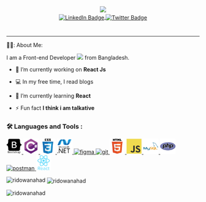 <div id="header" align="center">
  <img src="https://media.giphy.com/media/lP8xu5t2DLGG045H8F/giphy.gif" width="100"/>
</div>

<div id="badges" align="center">
  <a href="https://www.linkedin.com/in/ridowan-ahad-b3301a169/">
    <img align="center" src="https://img.shields.io/badge/LinkedIn-blue?style=for-the-badge&logo=linkedin&logoColor=white" alt="LinkedIn Badge"/>
  </a>
  
  <a href="https://www.facebook.com/RidowanAhad6">
    <img align="center" src="https://img.shields.io/badge/Facebook-blue?style=for-the-badge&logo=facebook&logoColor=white" alt="Twitter Badge"/>
  </a>
</div>

<img align="center" src="https://komarev.com/ghpvc/?username=your-github-username&style=flat-square&color=blue" alt=""/>

###





---

👨‍💻: About Me:

I am a Front-end Developer <img src="https://media.giphy.com/media/WUlplcMpOCEmTGBtBW/giphy.gif" width="30"> from Bangladesh.

- 🔭 I’m currently working on **React Js**

- 💻 In my free time, I read blogs

- 🌱 I’m currently learning **React**

- ⚡ Fun fact **I think i am talkative**


<h3 align="left"> 🛠️ Languages and Tools : </h3>
<p align="left"> <a href="https://getbootstrap.com" target="_blank" rel="noreferrer"> <img src="https://raw.githubusercontent.com/devicons/devicon/master/icons/bootstrap/bootstrap-plain-wordmark.svg" alt="bootstrap" width="40" height="40"/> </a> <a href="https://www.w3schools.com/cs/" target="_blank" rel="noreferrer"> <img src="https://raw.githubusercontent.com/devicons/devicon/master/icons/csharp/csharp-original.svg" alt="csharp" width="40" height="40"/> </a> <a href="https://www.w3schools.com/css/" target="_blank" rel="noreferrer"> <img src="https://raw.githubusercontent.com/devicons/devicon/master/icons/css3/css3-original-wordmark.svg" alt="css3" width="40" height="40"/> </a> <a href="https://dotnet.microsoft.com/" target="_blank" rel="noreferrer"> <img src="https://raw.githubusercontent.com/devicons/devicon/master/icons/dot-net/dot-net-original-wordmark.svg" alt="dotnet" width="40" height="40"/> </a> <a href="https://www.figma.com/" target="_blank" rel="noreferrer"> <img src="https://www.vectorlogo.zone/logos/figma/figma-icon.svg" alt="figma" width="40" height="40"/> </a> <a href="https://git-scm.com/" target="_blank" rel="noreferrer"> <img src="https://www.vectorlogo.zone/logos/git-scm/git-scm-icon.svg" alt="git" width="40" height="40"/> </a> <a href="https://www.w3.org/html/" target="_blank" rel="noreferrer"> <img src="https://raw.githubusercontent.com/devicons/devicon/master/icons/html5/html5-original-wordmark.svg" alt="html5" width="40" height="40"/> </a> <a href="https://developer.mozilla.org/en-US/docs/Web/JavaScript" target="_blank" rel="noreferrer"> <img src="https://raw.githubusercontent.com/devicons/devicon/master/icons/javascript/javascript-original.svg" alt="javascript" width="40" height="40"/> </a> <a href="https://www.mysql.com/" target="_blank" rel="noreferrer"> <img src="https://raw.githubusercontent.com/devicons/devicon/master/icons/mysql/mysql-original-wordmark.svg" alt="mysql" width="40" height="40"/> </a> <a href="https://www.php.net" target="_blank" rel="noreferrer"> <img src="https://raw.githubusercontent.com/devicons/devicon/master/icons/php/php-original.svg" alt="php" width="40" height="40"/> </a> <a href="https://postman.com" target="_blank" rel="noreferrer"> <img src="https://www.vectorlogo.zone/logos/getpostman/getpostman-icon.svg" alt="postman" width="40" height="40"/> </a> <a href="https://reactjs.org/" target="_blank" rel="noreferrer"> <img src="https://raw.githubusercontent.com/devicons/devicon/master/icons/react/react-original-wordmark.svg" alt="react" width="40" height="40"/> </a> </p>

<p><img align="left" src="https://github-readme-stats.vercel.app/api/top-langs?username=ridowanahad&show_icons=true&locale=en&layout=compact&bg_color=152238&text_color="#94C973" alt="ridowanahad" /></p>

<p>&nbsp;<img align="center" src="https://github-readme-stats.vercel.app/api?username=ridowanahad&show_icons=true&locale=en&bg_color=152238&text_color="#94C973"" alt="ridowanahad" /></p>

<p><img align="center" src="https://github-readme-streak-stats.herokuapp.com/?user=ridowanahad&&bg_color=152238&text_color="#94C973"" alt="ridowanahad" /></p>
